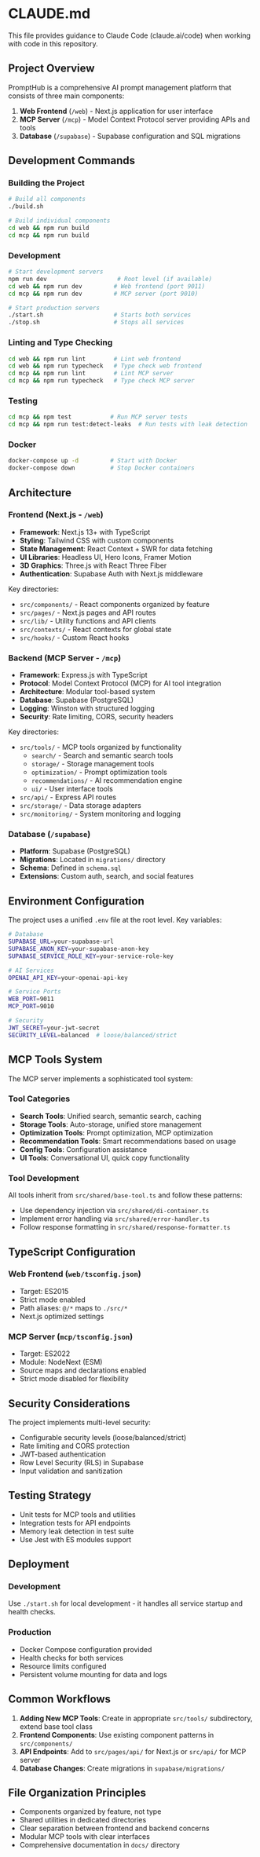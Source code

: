 # CLAUDE.md

This file provides guidance to Claude Code (claude.ai/code) when working with code in this repository.

## Project Overview

PromptHub is a comprehensive AI prompt management platform that consists of three main components:

1. **Web Frontend** (`/web`) - Next.js application for user interface
2. **MCP Server** (`/mcp`) - Model Context Protocol server providing APIs and tools
3. **Database** (`/supabase`) - Supabase configuration and SQL migrations

## Development Commands

### Building the Project
```bash
# Build all components
./build.sh

# Build individual components
cd web && npm run build
cd mcp && npm run build
```

### Development
```bash
# Start development servers
npm run dev                    # Root level (if available)
cd web && npm run dev         # Web frontend (port 9011)
cd mcp && npm run dev         # MCP server (port 9010)

# Start production servers
./start.sh                    # Starts both services
./stop.sh                     # Stops all services
```

### Linting and Type Checking
```bash
cd web && npm run lint        # Lint web frontend
cd web && npm run typecheck   # Type check web frontend
cd mcp && npm run lint        # Lint MCP server
cd mcp && npm run typecheck   # Type check MCP server
```

### Testing
```bash
cd mcp && npm test           # Run MCP server tests
cd mcp && npm run test:detect-leaks  # Run tests with leak detection
```

### Docker
```bash
docker-compose up -d         # Start with Docker
docker-compose down          # Stop Docker containers
```

## Architecture

### Frontend (Next.js - `/web`)
- **Framework**: Next.js 13+ with TypeScript
- **Styling**: Tailwind CSS with custom components
- **State Management**: React Context + SWR for data fetching
- **UI Libraries**: Headless UI, Hero Icons, Framer Motion
- **3D Graphics**: Three.js with React Three Fiber
- **Authentication**: Supabase Auth with Next.js middleware

Key directories:
- `src/components/` - React components organized by feature
- `src/pages/` - Next.js pages and API routes
- `src/lib/` - Utility functions and API clients
- `src/contexts/` - React contexts for global state
- `src/hooks/` - Custom React hooks

### Backend (MCP Server - `/mcp`)
- **Framework**: Express.js with TypeScript
- **Protocol**: Model Context Protocol (MCP) for AI tool integration
- **Architecture**: Modular tool-based system
- **Database**: Supabase (PostgreSQL)
- **Logging**: Winston with structured logging
- **Security**: Rate limiting, CORS, security headers

Key directories:
- `src/tools/` - MCP tools organized by functionality
  - `search/` - Search and semantic search tools
  - `storage/` - Storage management tools
  - `optimization/` - Prompt optimization tools
  - `recommendations/` - AI recommendation engine
  - `ui/` - User interface tools
- `src/api/` - Express API routes
- `src/storage/` - Data storage adapters
- `src/monitoring/` - System monitoring and logging

### Database (`/supabase`)
- **Platform**: Supabase (PostgreSQL)
- **Migrations**: Located in `migrations/` directory
- **Schema**: Defined in `schema.sql`
- **Extensions**: Custom auth, search, and social features

## Environment Configuration

The project uses a unified `.env` file at the root level. Key variables:

```bash
# Database
SUPABASE_URL=your-supabase-url
SUPABASE_ANON_KEY=your-supabase-anon-key
SUPABASE_SERVICE_ROLE_KEY=your-service-role-key

# AI Services
OPENAI_API_KEY=your-openai-api-key

# Service Ports
WEB_PORT=9011
MCP_PORT=9010

# Security
JWT_SECRET=your-jwt-secret
SECURITY_LEVEL=balanced  # loose/balanced/strict
```

## MCP Tools System

The MCP server implements a sophisticated tool system:

### Tool Categories
- **Search Tools**: Unified search, semantic search, caching
- **Storage Tools**: Auto-storage, unified store management
- **Optimization Tools**: Prompt optimization, MCP optimization
- **Recommendation Tools**: Smart recommendations based on usage
- **Config Tools**: Configuration assistance
- **UI Tools**: Conversational UI, quick copy functionality

### Tool Development
All tools inherit from `src/shared/base-tool.ts` and follow these patterns:
- Use dependency injection via `src/shared/di-container.ts`
- Implement error handling via `src/shared/error-handler.ts`
- Follow response formatting in `src/shared/response-formatter.ts`

## TypeScript Configuration

### Web Frontend (`web/tsconfig.json`)
- Target: ES2015
- Strict mode enabled
- Path aliases: `@/*` maps to `./src/*`
- Next.js optimized settings

### MCP Server (`mcp/tsconfig.json`)
- Target: ES2022
- Module: NodeNext (ESM)
- Source maps and declarations enabled
- Strict mode disabled for flexibility

## Security Considerations

The project implements multi-level security:
- Configurable security levels (loose/balanced/strict)
- Rate limiting and CORS protection
- JWT-based authentication
- Row Level Security (RLS) in Supabase
- Input validation and sanitization

## Testing Strategy

- Unit tests for MCP tools and utilities
- Integration tests for API endpoints
- Memory leak detection in test suite
- Use Jest with ES modules support

## Deployment

### Development
Use `./start.sh` for local development - it handles all service startup and health checks.

### Production
- Docker Compose configuration provided
- Health checks for both services
- Resource limits configured
- Persistent volume mounting for data and logs

## Common Workflows

1. **Adding New MCP Tools**: Create in appropriate `src/tools/` subdirectory, extend base tool class
2. **Frontend Components**: Use existing component patterns in `src/components/`
3. **API Endpoints**: Add to `src/pages/api/` for Next.js or `src/api/` for MCP server
4. **Database Changes**: Create migrations in `supabase/migrations/`

## File Organization Principles

- Components organized by feature, not type
- Shared utilities in dedicated directories
- Clear separation between frontend and backend concerns
- Modular MCP tools with clear interfaces
- Comprehensive documentation in `docs/` directory